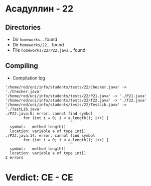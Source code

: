 # Асадуллин - 22
## Directories
- Dir `homeworks`... found
- Dir `homeworks/22`... found
- File `homeworks/22/P22.java`... found
## Compiling
- Compilation log
```
'/home/red/uni/info/students/tests/22/Checker.java' -> './Checker.java'
'/home/red/uni/info/students/tests/22/P21.java' -> './P21.java'
'/home/red/uni/info/students/tests/22/T22.java' -> './T22.java'
'/home/red/uni/info/students/tests/22/TestLib.java' -> './TestLib.java'
./P22.java:6: error: cannot find symbol
		for (int i = 0; i < a.length(); i++) {
		                     ^
  symbol:   method length()
  location: variable a of type int[]
./P22.java:14: error: cannot find symbol
		for (int i = 0; i < a.length(); i++) {
		                     ^
  symbol:   method length()
  location: variable a of type int[]
2 errors

```
# Verdict: **CE** - CE

